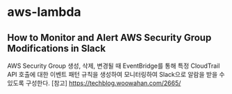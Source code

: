 # aws-lambda
## How to Monitor and Alert AWS Security Group Modifications in Slack
AWS Security Group 생성, 삭제, 변경될 때  EventBridge를 통해 특정 CloudTrail API 호출에 대한 이벤트 패턴 규칙을 생성하여 모니터링하여 Slack으로 알람을 받을 수 있도록 구성한다.
[참고]
https://techblog.woowahan.com/2665/
